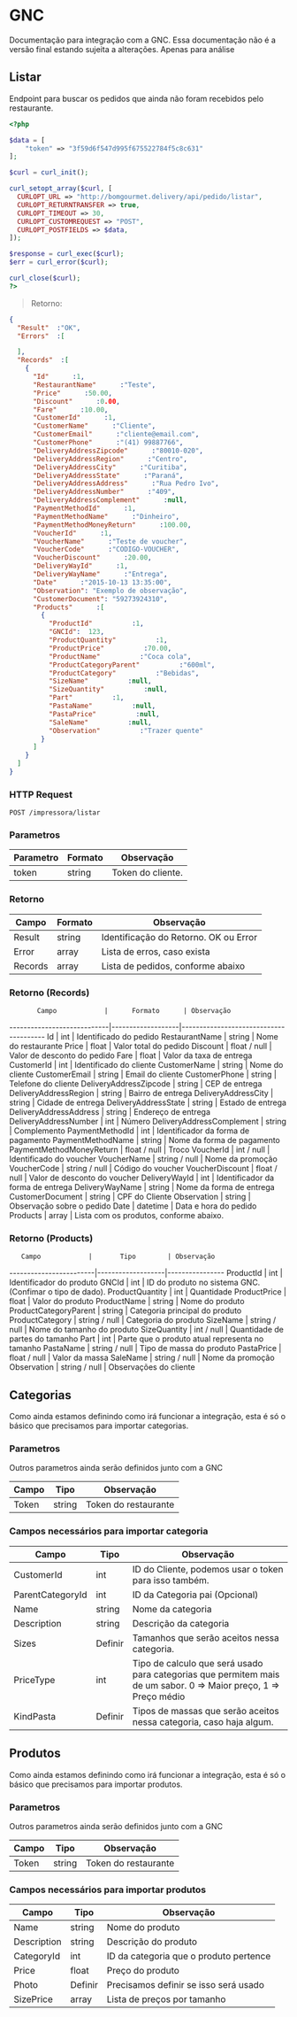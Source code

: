 
# GNC
Documentação para integração com a GNC. Essa documentação não é a versão final estando sujeita a alterações. Apenas para análise

## Listar

Endpoint para buscar os pedidos que ainda não foram recebidos pelo restaurante.

```php
<?php

$data = [
    "token" => "3f59d6f547d995f675522784f5c8c631"
];

$curl = curl_init();

curl_setopt_array($curl, [
  CURLOPT_URL => "http://bomgourmet.delivery/api/pedido/listar",
  CURLOPT_RETURNTRANSFER => true,
  CURLOPT_TIMEOUT => 30,
  CURLOPT_CUSTOMREQUEST => "POST",
  CURLOPT_POSTFIELDS => $data,
]);

$response = curl_exec($curl);
$err = curl_error($curl);

curl_close($curl);
?>
```

> Retorno:

```json
{
  "Result"  ​:"OK",
  "Errors"  ​:[

  ],
  "Records"  ​:[
    {
      "Id"      ​:1,
      "RestaurantName"      ​:"Teste",
      "Price"      ​:50.00,
      "Discount"      ​:0.00,
      "Fare"      ​:10.00,
      "CustomerId"      ​:1,
      "CustomerName"      ​:"Cliente",
      "CustomerEmail"      ​:"cliente@email.com",
      "CustomerPhone"      ​:"(41) 99887766",
      "DeliveryAddressZipcode"      ​:"80010-020",
      "DeliveryAddressRegion"      ​:"Centro",
      "DeliveryAddressCity"      ​:"Curitiba",
      "DeliveryAddressState"      ​:"Paraná",
      "DeliveryAddressAddress"      ​:"Rua Pedro Ivo",
      "DeliveryAddressNumber"      ​:"409",
      "DeliveryAddressComplement"      ​:null,
      "PaymentMethodId"      ​:1,
      "PaymentMethodName"      ​:"Dinheiro",
      "PaymentMethodMoneyReturn"      ​:100.00,
      "VoucherId"      ​:1,
      "VoucherName"      ​:"Teste de voucher",
      "VoucherCode"      ​:"CODIGO-VOUCHER",
      "VoucherDiscount"      ​:20.00,
      "DeliveryWayId"      ​:1,
      "DeliveryWayName"      ​:"Entrega",
      "Date"      ​:"2015-10-13 13:35:00",
      "Observation": "Exemplo de observação",
      "CustomerDocument": "59273924310",
      "Products"      ​:[
        {
          "ProductId"          ​:1,
          "GNCId":  123,
          "ProductQuantity"          ​:1,
          "ProductPrice"          ​:70.00,
          "ProductName"          ​:"Coca cola",
          "ProductCategoryParent"          ​:"600ml",
          "ProductCategory"          ​:"Bebidas",
          "SizeName"          ​:null,
          "SizeQuantity"          ​:null,
          "Part"          ​:1,
          "PastaName"          ​:null,
          "PastaPrice"          ​:null,
          "SaleName"          ​:null,
          "Observation"          ​:"Trazer quente"
        }
      ]
    }
  ]
}
```

### HTTP Request
`POST /impressora/listar`

### Parametros

Parametro | Formato | Observação
----------|---------|------------
token     |  string | Token do cliente.


### Retorno

  Campo | Formato | Observação
--------|---------|-----------
Result  |  string | Identificação do Retorno. OK ou Error
Error   |  array  | Lista de erros, caso exista
Records |  array  | Lista de pedidos, conforme abaixo

### Retorno (Records)
           Campo            |      Formato      | Observação
----------------------------|-------------------|---------------------------------------
Id                          | int               | Identificado do pedido
RestaurantName              | string            | Nome do restaurante
Price                       | float             | Valor total do pedido
Discount                    | float / null      | Valor de desconto do pedido
Fare                        | float             | Valor da taxa de entrega
CustomerId                  | int               | Identificado do cliente
CustomerName                | string            | Nome do cliente
CustomerEmail               | string            | Email do cliente
CustomerPhone               | string            | Telefone do cliente
DeliveryAddressZipcode      | string            | CEP de entrega
DeliveryAddressRegion       | string            | Bairro de entrega
DeliveryAddressCity         | string            | Cidade de entrega
DeliveryAddressState        | string            | Estado de entrega
DeliveryAddressAddress      | string            | Endereço de entrega
DeliveryAddressNumber       | int               | Número
DeliveryAddressComplement   | string            | Complemento
PaymentMethodId             | int               | Identificador da forma de pagamento
PaymentMethodName           | string            | Nome da forma de pagamento
PaymentMethodMoneyReturn    | float / null      | Troco
VoucherId                   | int / null        | Identificado do voucher
VoucherName                 | string / null     | Nome da promoção
VoucherCode                 | string / null     | Código do voucher
VoucherDiscount             | float / null      | Valor de desconto do voucher
DeliveryWayId               | int               | Identificador da forma de entrega
DeliveryWayName             | string            | Nome da forma de entrega
CustomerDocument            | string            | CPF do Cliente
Observation                 | string            | Observação sobre o pedido
Date                        | datetime          | Data e hora do pedido
Products                    | array             | Lista com os produtos, conforme abaixo.

### Retorno (Products)
       Campo            |       Tipo        | Observação
------------------------|-------------------|----------------
ProductId               | int               | Identificador do produto
GNCId                   | int               | ID do produto no sistema GNC. (Confimar o tipo de dado).
ProductQuantity         | int               | Quantidade
ProductPrice            | float             | Valor do produto
ProductName             | string            | Nome do produto
ProductCategoryParent   | string            | Categoria principal do produto
ProductCategory         | string / null     | Categoria do produto
SizeName                | string / null     | Nome do tamanho do produto
SizeQuantity            | int  / null       | Quantidade de partes do tamanho
Part                    | int               | Parte que o produto atual representa no tamanho
PastaName               | string / null     | Tipo de massa do produto
PastaPrice              | float / null      | Valor da massa
SaleName                | string / null     | Nome da promoção
Observation             | string / null     | Observações do cliente

## Categorias
Como ainda estamos definindo como irá funcionar a integração, esta é só o básico que precisamos para importar categorias.

### Parametros
Outros parametros ainda serão definidos junto com a GNC

  Campo     |     Tipo    | Observação
------------|-------------|------------
 Token      |   string    | Token do restaurante

### Campos necessários para importar categoria

  Campo             |     Tipo      | Observação
--------------------|---------------|------------
CustomerId          | int           | ID do Cliente, podemos usar o token para isso também.
ParentCategoryId    | int           | ID da Categoria pai (Opcional)          
Name                | string        | Nome da categoria
Description         | string        | Descrição da categoria
Sizes               | Definir       | Tamanhos que serão aceitos nessa categoria.
PriceType           | int           | Tipo de calculo que será usado para categorias que permitem mais de um sabor. 0 => Maior preço, 1 => Preço médio
KindPasta           | Definir       | Tipos de massas que serão aceitos nessa categoria, caso haja algum.

## Produtos
Como ainda estamos definindo como irá funcionar a integração, esta é só o básico que precisamos para importar produtos.

### Parametros
Outros parametros ainda serão definidos junto com a GNC

  Campo     |     Tipo    | Observação
------------|-------------|------------
 Token      |   string    | Token do restaurante


### Campos necessários para importar produtos

  Campo             |     Tipo      | Observação
--------------------|---------------|------------
Name                | string        | Nome do produto
Description         | string        | Descrição do produto
CategoryId          | int           | ID da categoria que o produto pertence
Price               | float         | Preço do produto
Photo               | Definir       | Precisamos definir se isso será usado
SizePrice           | array         | Lista de preços por tamanho
